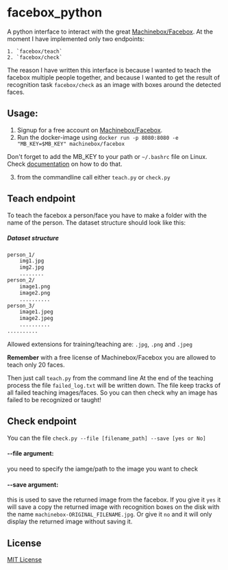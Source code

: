 # facebox_python
A python interface to interact with the great [Machinebox/Facebox](https://machinebox.io/).
At the moment I have implemented only two endpoints:
    
    1. `facebox/teach`
    2. `facebox/check`

The reason I have written this interface is because I wanted to teach the facebox multiple people together, and because I wanted to get the result of recognition task `facebox/check` as an image with boxes around the detected faces.

## Usage:
1. Signup for a free account on [Machinebox/Facebox](https://machinebox.io/).
2. Run the docker-image using 
`docker run -p 8080:8080 -e "MB_KEY=$MB_KEY" machinebox/facebox`

Don't forget to add the MB_KEY to your path or `~/.bashrc` file on Linux. Check [documentation](https://machinebox.io/docs/setup/box-key) on how to do that. 

3. from the commandline call either `teach.py` or `check.py`

## Teach endpoint 
To teach the facebox a person/face you have to make a folder with the name of the person. The dataset structure should look like this:
##### Dataset structure
```bash
person_1/
    img1.jpg
    img2.jpg
    ........
person_2/
    image1.png
    image2.png
    ..........
person_3/
    image1.jpeg
    image2.jpeg
    ..........    
..........
```
Allowed extensions for training/teaching are: `.jpg`, `.png` and `.jpeg`

**Remember** with a free license of Machinebox/Facebox you are allowed to teach only 20 faces.

Then just call `teach.py` from the command line 
At the end of the teaching process the file `failed_log.txt` will be written down. The file keep tracks of all failed teaching images/faces. So you can then check why an image has failed to be recognized or taught!


## Check endpoint 
You can the file `check.py --file [filename_path] --save [yes or No]`
#### --file argument: 
you need to specify the iamge/path to the image you want to check 
#### --save argument: 
this is used to save the returned image from the facebox. If you give it `yes` it will save a copy the returned image with recognition boxes on the disk with the name `machinebox-ORIGINAL_FILENAME.jpg`. Or give it `no` and it will only display the returned image without saving it. 

## License

[MIT License](LICENSE)
  
